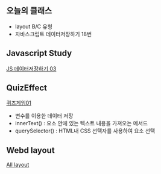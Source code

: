 ## 오늘의 클래스
- layout B/C 유형
- 자바스크립트 데이터저장하기 18번 

## Javascript Study
[JS 데이터저장하기 03](https://ukey77.github.io/webs2024/javascript/javascript01.html)

## QuizEffect
[퀴즈게임01](https://ukey77.github.io/webs2024/quiz/quizEffect01.html)
* 변수를 이용한 데이터 저장
* innerText() : 요소 안에 있는 텍스트 내용을 가져오는 메서드
* querySelector() : HTML내 CSS 선택자를 사용하여 요소 선택

## Webd layout 
[All layout](https://ukey77.github.io/webs2024/webd/layout/index.html)